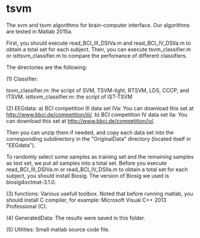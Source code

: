 # tsvm
The svm and tsvm algorithms for brain-computer interface. Our algorithms are tested in Matlab 2015a.

First, you should execute read_BCI_III_DSIVa.m and read_BCI_IV_DSIIa.m to obtain a total set for each subject.
Then,  you can execute tsvm_classifier.m or isttsvm_classifier.m to compare the perfomance of different classifiers.

The directories are the following:

(1) Classifier:

tsvm_classifier.m: the script of SVM, TSVM-light, RTSVM, LDS, CCCP, and ITSVM.
isttsvm_classifier.m: the script of IST-TSVM 

(2) EEGdata:
a) BCI competition III data set IVa: You can download this set at http://www.bbci.de/competition/iii/.
b) BCI competition IV data set IIa: You can download this set at http://www.bbci.de/competition/iv/.

Then you can unzip them if needed, and copy each data set into the corresponding subdirectory in the "OriginalData" directory (located itself in "EEGdata"). 

To randomly select some samples as training set and the remaining samples as test set, we put all samples into a total set. 
Before you execute read_BCI_III_DSIVa.m or read_BCI_IV_DSIIa.m to obtain a total set for each subject, you should install Biosig.
The version of Biosig we used is biosig4octmat-3.1.0.


(3) functions:
Various usefull toolbox. Noted that before running matlab, you should install C compiler, for example: Microsoft Visual C++ 2013 Professional (C).

(4) GeneratedData:
The results were saved in this folder.

(5) Utilities:
Small matlab source code file.
